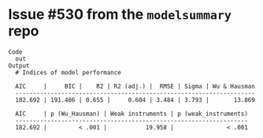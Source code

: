 # Issue #530 from the `modelsummary` repo

    Code
      out
    Output
      # Indices of model performance
      
      AIC     |     BIC |    R2 | R2 (adj.) |  RMSE | Sigma | Wu & Hausman
      --------------------------------------------------------------------
      182.692 | 191.486 | 0.655 |     0.604 | 3.484 | 3.793 |       13.869
      
      AIC     | p (Wu_Hausman) | Weak instruments | p (weak_instruments)
      ------------------------------------------------------------------
      182.692 |         < .001 |           19.958 |               < .001

